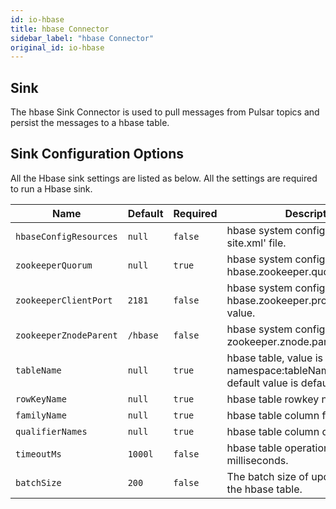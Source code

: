 ```yaml
---
id: io-hbase
title: hbase Connector
sidebar_label: "hbase Connector"
original_id: io-hbase
---
```


## Sink

The hbase Sink Connector is used to pull messages from Pulsar topics and persist the messages
to a hbase table.

## Sink Configuration Options

All the Hbase sink settings are listed as below. All the settings are required to run a Hbase sink.

| Name | Default | Required | Description |
|------|---------|----------|-------------|
| `hbaseConfigResources` | `null` | `false` | hbase system configuration 'hbase-site.xml' file. |
| `zookeeperQuorum` | `null` | `true` | hbase system configuration about hbase.zookeeper.quorum value. |
| `zookeeperClientPort` | `2181` | `false` | hbase system configuration about hbase.zookeeper.property.clientPort value. |
| `zookeeperZnodeParent` | `/hbase` | `false` | hbase system configuration about zookeeper.znode.parent value. |
| `tableName` | `null` | `true` | hbase table, value is namespace:tableName, namespace default value is default. |
| `rowKeyName` | `null` | `true` | hbase table rowkey name. |
| `familyName` | `null` | `true` | hbase table column family name. |
| `qualifierNames` | `null` | `true` | hbase table column qualifier names. |
| `timeoutMs` | `1000l` | `false` | hbase table operation timeout in milliseconds. |
| `batchSize` | `200` | `false` | The batch size of updates made to the hbase table. |
